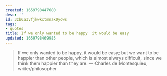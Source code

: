 ```yaml
---
created: 1659798447680
desc: ''
id: 3zb6a3vfjkwkxtmnak0ycws
tags:
- quotes
title: If we only wanted to be happy  it would be easy
updated: 1659798469985
---
```

   
> If we only wanted to be happy, it would be easy; but we want to be happier than other people, which is almost always difficult, since we think them happier than they are. — Charles de Montesquieu, writer/philosopher